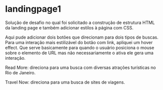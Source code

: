 # landingpage1
Solução de desafio no qual foi solicitado a construção de estrutura HTML da landing page e também adicionar estilos à página com CSS.

Aqui pude adicionar dois botões que direcionam para dois tipos de buscas. Para uma interação mais estilizável do botão com link, apliquei um hover effect. Que serve basicamente para quando o usuário posiciona o mouse sobre o elemento de URL mas não necessariamente o ativa ele gera uma interação.

Read More: direciona para uma busca com diversas atrações turísticas no Rio de Janeiro.

Travel Now: direciona para uma busca de sites de viagens.
